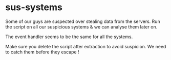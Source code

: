 # sus-systems
Some of our guys are suspected over stealing data from the servers. Run the script on all our suspicious systems & we can analyse them later on.

The event handler seems to be the same for all the systems.

Make sure you delete the script after extraction to avoid suspicion. We need to catch them before they escape !
